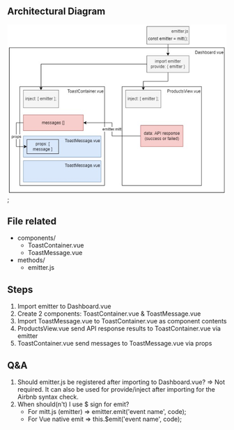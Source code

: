 ## Architectural Diagram

![design](./diagrams/toast-components.jpg);

## File related

- components/
  - ToastContainer.vue
  - ToastMessage.vue
- methods/
  - emitter.js

## Steps

1. Import emitter to Dashboard.vue
2. Create 2 components: ToastContainer.vue & ToastMessage.vue
3. Import ToastMessage.vue to ToastContainer.vue as component contents
4. ProductsView.vue send API response results to ToastContainer.vue via emitter
5. ToastContainer.vue send messages to ToastMessage.vue via props

## Q&A

1. Should emitter.js be registered after importing to Dashboard.vue?
   => Not required. It can also be used for provide/inject after importing for the Airbnb syntax check.
2. When should(n't) I use $ sign for emit?
   - For mitt.js (emitter) => emitter.emit('event name', code);
   - For Vue native emit => this.$emit('event name', code);

